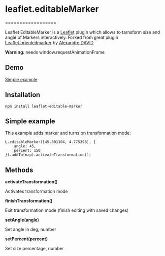 # leaflet.editableMarker
==================

Leaflet EditableMarker is a [Leaflet](http://leafletjs.com/) plugin which allows to tarnsform size and angle of Markers interactively.
Forked from great plugin [Leaflet.orientedmarker](https://github.com/gismartwaredev/leaflet.orientedMarker) by [Alexandre DAVID](http://github.com/alexandreDavid)

**Warning:** needs window.requestAnimationFrame

Demo
----

[Simple example](https://yarsky-tgz.github.io/leaflet.editableMarker/examples/simple-example.html)

Installation
------------

`npm install leaflet-editable-marker`

Simple example
--------------

This example adds marker and turns on transformation mode:
```		
L.editableMarker([45.801104, 4.775398], {
    angle: 45,
    percent: 150
}).addTo(map).activateTransformation();
```

Methods
-------

**activateTransformation()** 

Activates transformation mode

**finishTransformation()** 

Exit transformation mode (finish editing with saved changes)

**setAngle(angle)** 

Set angle in deg, number

**setPercent(percent)**

Set size percentage, number